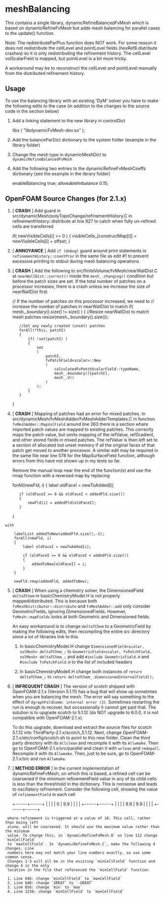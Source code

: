 meshBalancing
=============

This contains a single library, dynamicRefineBalancedFvMesh which is 
based on dynamicRefineFvMesh but adds mesh balancing for parallel cases
to the update() function.

Note: The redistributeParPlus function does NOT work. For some reason it does not
redistribute the cellLevel and pointLevel fields (hexRef8.distribute crashes) so
it is only redistributing the refinement history. The cellLevel volScalarField is
mapped, but pointLevel is a bit more tricky.

A workaround may be to reconstruct the cellLevel and pointLevel manually from the
distributed refinement history.


## Usage

To use the balancing library with an existing 'DyM' solver you have to make the following
edits to the case (in addition to the changes to the source code in the section below)

  1. Add a linking statement to the new library in controlDict
  
        libs
        (
            "libdynamicFvMesh-dev.so"
        );

  2. Add the balanceParDict dictionary to the system folder (example in the library folder)
  3. Change the mesh type in dynamicMeshDict to `dynamicRefineBalancedFvMesh`
  4. Add the following two entries to the dynamicRefineFvMeshCoeffs dictionary (see the example
     in the library folder)
  
        enableBalancing true;
        allowableImbalance 0.15;


## OpenFOAM Source Changes (for 2.1.x)

  1. [ __CRASH__ ] Add guard in src/dynamicMesh/polyTopoChange/refinementHistory.C in
     refinementHistory::distribute at line 927 to catch
     when fully un-refined cells are transferred
     
        if( newVisibleCells[i] >= 0 )
        {
            visibleCells_[constructMap[i]] = newVisibleCells[i] + offset;
        }
        
  2. [ __ANNOYANCE__ ] Add `if (debug)` guard around print statements in
     `refinementHistory::countProc` in the same file as edit #1 to prevent excessive
     printing to stdout during mesh balancing operations
     
  3. [ __CRASH__ ] Add the following to src/finiteVolume/fvMesh/nearWallDist.C
     at `nearWallDist::correct()` inside the
     `mesh_.changing()` condition but before the patch sizes are set. If the
     total number of patches on a processor increases, there is a crash unless
     we increase the size of nearWallDist first.
          
        // If the number of patches on this processor increased, we need to
        // increase the number of patches in nearWallDist to match
        if( mesh_.boundary().size() != size() )
        {
            //Resize nearWallDist to match mesh patches
            resize(mesh_.boundary().size());

            //Set any newly created (unset) patches
            forAll(*this, patchI)
            {
                if( !set(patchI) )
                {
                    set
                    (
                        patchI, 
                        fvPatchField<scalar>::New
                        (
                            calculatedFvPatchScalarField::typeName,
                            mesh_.boundary()[patchI],
                            mesh_.V()
                        )
                    );
                }
            }
        }
        
  4. [ __CRASH__ ] Mapping of patches had an error for mixed patches. In
     src/dynamicMesh/fvMeshAdder/fvMeshAdderTemplates.C in function
     `fvMeshAdder::MapVolField` around line 263 there is a section where imported patch values
     are mapped to existing patches. This correctly maps the patch value, but
     omits mapping of the refValue, refGradient, and other stored fields in 
     mixed patches. The refValue is then left
     set to a section of allocated but unset memory if all the original faces 
     of that patch get moved to another processor. A similar edit may be required in
     the same file near line 578 for the MapSurfaceField function, although errors from
     this have not shown up in my tests so far.

     Remove the manual loop
     near the end of the function(s) and use the rmap function with a reversed map
     by replacing
     
        forAll(newFld, i)
        {
            label oldFaceI = newToAdded[i];
        
            if (oldFaceI >= 0 && oldFaceI < addedFld.size())
            {
                newFld[i] = addedFld[oldFaceI];
            } 
        }
        
    with
    
        labelList addedToNew(addedFld.size(),-1);
        forAll(newFld, i)
        {
            label oldFaceI = newToAdded[i];

            if (oldFaceI >= 0 && oldFaceI < addedFld.size())
            {
                addedToNew[oldFaceI] = i;
            } 
        }
        
        newFld.rmap(addedFld, addedToNew);
     
  5.  [ __CRASH__ ] When using a chemistry solver, the DimensionedField `deltaTChem` in 
      basicChemistryModel.H is not properly mapped/distributed. This is because both
      `fvMeshDistributor::distribute` and `fvMeshAdder::add` only consider GeometricFields,
      ignoring DimensionedFields. However, `fvMesh::mapFields` looks at both Geometric
      and Dimensioned fields.

      An easy workaround is to change `deltaTChem` to a GeometricField by making the following
      edits, then recompiling the entire src directory since a lot of libraries link to this.
      
      1. In basicChemistryModel.H change `DimensionedField<scalar, volMesh> deltaTChem_;`
         to `GeometricField<scalar, fvPatchField, volMesh> deltaTChem_;` and add
         `#include GeometricField.H` and `#include fvPatchField.H` to the list of included
         headers

      2. In basicChemistryModelI.H change both instances of `return deltaTChem_;` to
         `return deltaTChem_.dimensionedInternalField();`
      
  6.  [ __INFREQUENT CRASH__ ] The version of scotch shipped with OpenFOAM-2.1.x (Version 5.1.11)
      has a bug that will show up sometimes when you are balancing the mesh. The error will say
      something to the effect of `dgraphFoldComm: internal error (3)`. Sometimes restarting the run
      is enough to recover, but occassionally it cannot get past that. The solution is to upgrade
      scotch to 5.1.12 (do NOT upgrade to 6.0.0, it is not compatible with OpenFOAM-2.1.x).

      To do this upgrade, download and extract the source files for scotch 5.1.12 into 
      ThirdParty-2.1.x/scotch_5.1.12. Next, change OpenFOAM-2.1.x/etc/config/scotch.sh to point
      to this new folder. Clean the third party directory with its `Allclean` and recompile it
      with its `Allwmake`. Then go to OpenFOAM-2.1.x/src/parallel and clean it with `wclean` and
      `rmdepall`. Recompile it with its `Allwmake`. Then, just to be sure, go to OpenFOAM-2.1.x/src
      and run `Allwmake`.

  7.  [ __METHOD ERROR__ ] In the current implementation of dynamicRefineFvMesh, on which
      this is based, a refined cell can be coarsened if the minimum refinementField value
      in any of its child cells is less than the threshhold in the dictionary. This is
      nonsense and leads to oscillatory refinement. Consider the following cell, showing the
      value of `refinementField` in each cell
      
         +------+------+
         |      |      |
         |  0   | 9.9  |
         |      |      |
         +------+------+
         |      |      |
         | 9.9  | 9.9  |
         |      |      |
         +------+------+
         
     where refinement is triggered at a value of 10. This cell, rather than being left
     alone, will be coarsened. It should use the maximum value rather than the minimum
     value. To change this, in `dynamicRefineFvMesh.H` on line 112 change `minCellField`
     to `maxCellField`. In `dynamicRefineFvMesh.C`, make the following 4 changes. Line 
     numbers here may not match your line numbers exactly, so use some common sense.
     Changes 1-3 will all be in the existing `minCellField` function and change 4 is the only
     location in the file that referenced the `minCellField` function.
     
     1. Line 646: change `minCellField` to `maxCellField`
     2. Line 648: change `GREAT` to `-GREAT`
     3. Line 656: change `min` to `max`
     4. Line 1236: change `minCellField` to `maxCellField`
